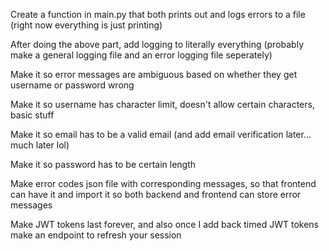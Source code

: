 Create a function in main.py that both prints out and logs errors to a file (right now everything is just printing)

After doing the above part, add logging to literally everything (probably make a general logging file and an error logging file seperately)

Make it so error messages are ambiguous based on whether they get username or password wrong

Make it so username has character limit, doesn't allow certain characters, basic stuff

Make it so email has to be a valid email (and add email verification later... much later lol)

Make it so password has to be certain length


Make error codes json file with corresponding messages, so that frontend can have it and import it so both backend and frontend can store error messages

Make JWT tokens last forever, and also once I add back timed JWT tokens make an endpoint to refresh your session